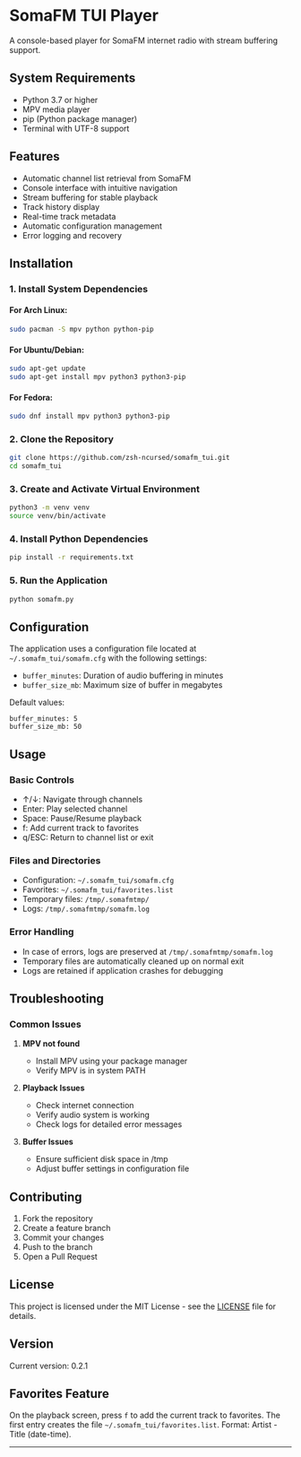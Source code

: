 # SomaFM TUI Player

A console-based player for SomaFM internet radio with stream buffering support.

## System Requirements

- Python 3.7 or higher
- MPV media player
- pip (Python package manager)
- Terminal with UTF-8 support

## Features

- Automatic channel list retrieval from SomaFM
- Console interface with intuitive navigation
- Stream buffering for stable playback
- Track history display
- Real-time track metadata
- Automatic configuration management
- Error logging and recovery

## Installation

### 1. Install System Dependencies

#### For Arch Linux:
```bash
sudo pacman -S mpv python python-pip
```

#### For Ubuntu/Debian:
```bash
sudo apt-get update
sudo apt-get install mpv python3 python3-pip
```

#### For Fedora:
```bash
sudo dnf install mpv python3 python3-pip
```

### 2. Clone the Repository
```bash
git clone https://github.com/zsh-ncursed/somafm_tui.git
cd somafm_tui
```

### 3. Create and Activate Virtual Environment
```bash
python3 -m venv venv
source venv/bin/activate
```

### 4. Install Python Dependencies
```bash
pip install -r requirements.txt
```

### 5. Run the Application
```bash
python somafm.py
```

## Configuration

The application uses a configuration file located at `~/.somafm_tui/somafm.cfg` with the following settings:

- `buffer_minutes`: Duration of audio buffering in minutes
- `buffer_size_mb`: Maximum size of buffer in megabytes

Default values:
```
buffer_minutes: 5
buffer_size_mb: 50
```

## Usage

### Basic Controls
- ↑/↓: Navigate through channels
- Enter: Play selected channel
- Space: Pause/Resume playback
- f: Add current track to favorites
- q/ESC: Return to channel list or exit

### Files and Directories

- Configuration: `~/.somafm_tui/somafm.cfg`
- Favorites: `~/.somafm_tui/favorites.list`
- Temporary files: `/tmp/.somafmtmp/`
- Logs: `/tmp/.somafmtmp/somafm.log`

### Error Handling

- In case of errors, logs are preserved at `/tmp/.somafmtmp/somafm.log`
- Temporary files are automatically cleaned up on normal exit
- Logs are retained if application crashes for debugging

## Troubleshooting

### Common Issues

1. **MPV not found**
   - Install MPV using your package manager
   - Verify MPV is in system PATH

2. **Playback Issues**
   - Check internet connection
   - Verify audio system is working
   - Check logs for detailed error messages

3. **Buffer Issues**
   - Ensure sufficient disk space in /tmp
   - Adjust buffer settings in configuration file

## Contributing

1. Fork the repository
2. Create a feature branch
3. Commit your changes
4. Push to the branch
5. Open a Pull Request

## License

This project is licensed under the MIT License - see the [LICENSE](LICENSE) file for details.

## Version
Current version: 0.2.1

## Favorites Feature

On the playback screen, press `f` to add the current track to favorites. The first entry creates the file `~/.somafm_tui/favorites.list`. Format: Artist - Title (date-time).

--- 
